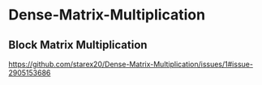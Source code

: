 # Dense-Matrix-Multiplication

## Block Matrix Multiplication
https://github.com/starex20/Dense-Matrix-Multiplication/issues/1#issue-2905153686
